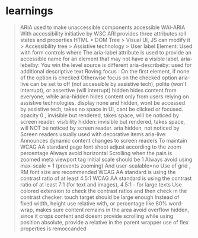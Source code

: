 # learnings

> ARIA used to make unaccessible components accessible
> WAI-ARIA With accessibility initiative by W3C
> ARI provides three attributes roll states and properties
> HTML > DOM Tree > Visual UI, JS can modify it > Accessibility tree > Assistive technology > User
> label Element: Used with form controls where The aria-label attribute is used to provide an accessible name for an element that may not have a visible label. 
> aria-lebelby: You win the level source is different
> aria-describeby:  used for additional descriptive text
> Roving focus : On the first element, if none of the option is checked Otherwise focus on the checked option
> aria-live can be set to off (not accessible by assistive tech), polite (won't interrupt), or assertive (will interrupt)
> hidden hides content from everyone, while aria-hidden hides content only from users relying on assistive technologies.
> display none and hidden, wont be accessed by assistive tech, takes no space in UI, cant be clicked or focused.
> opacity 0 , invisible but rendered, takes space, will be noticed by screen reader. 
> visibility hidden:  invisible but rendered, takes space, will NOT be noticed by screen reader.
> aria hidden, not noticed by Screen readers usually used with decorative items
> aria-live: Announces dynamic content changes to screen readers
> To maintain WCAG AA standard page font shoot adjust according to the zoom percentage
> Always avoid horizontal Scrolling when the pain is zoomed
> meta viewport tag Initial scale should be 1
> Always avoid using max-scale = 1 (prevents zooming) And user-scalable=no
> Use of grid , RM font size are recommended
> WCAG AA standard is using the contrast ratio of at least 4.5:1
> WCAG AA standard is using the contrast ratio of at least 7:1 (for text and images), 4.5:1 - for large texts
> Use colored extension to check the contrast ratios and then check in the contrast checker.
> touch target should be large enough
> Instead of fixed width, height use relative with, or percentage like 80%
> word-wrap, makes sure content remains in the area
> avoid overflow hidden, since it crops content and doesnt provide scrolling
> while using position absolute, provide a relative in the parent wrapper
> use of flex properties is remoccanded
